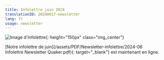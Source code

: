 ```yaml
---
title: Infolettre juin 2024
translationID: 20240617-newsletter
lang: fr
usage: newsletter
---
```

![Image d'infolettre](/assets/images/email-icon.avif){: height="150px" class="img_center"}

[Notre infolettre de juin](/assets/PDF/Newsletter-infolettre/2024-06 Infolettre Newsletter Quaker.pdf){: target="_blank"} est maintenant en ligne.
